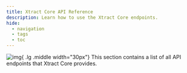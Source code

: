 ```yaml
---
title: Xtract Core API Reference
description: Learn how to use the Xtract Core endpoints.
hide:
  - navigation
  - tags
  - toc
---
```


![img](site:assets/images/logos/theo-thumbs.png){ .lg .middle width="30px"} This section contains a list of all API endpoints that Xtract Core provides.

<swagger-ui src="swagger.yaml"/>
